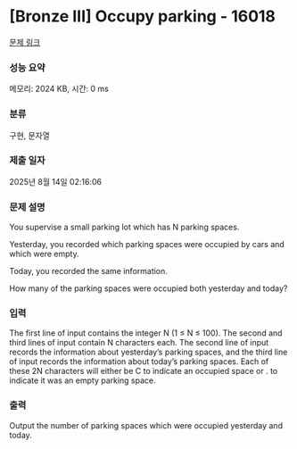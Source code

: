 # [Bronze III] Occupy parking - 16018 

[문제 링크](https://www.acmicpc.net/problem/16018) 

### 성능 요약

메모리: 2024 KB, 시간: 0 ms

### 분류

구현, 문자열

### 제출 일자

2025년 8월 14일 02:16:06

### 문제 설명

<p>You supervise a small parking lot which has N parking spaces.</p>

<p>Yesterday, you recorded which parking spaces were occupied by cars and which were empty.</p>

<p>Today, you recorded the same information.</p>

<p>How many of the parking spaces were occupied both yesterday and today?</p>

### 입력 

 <p>The first line of input contains the integer N (1 ≤ N ≤ 100). The second and third lines of input contain N characters each. The second line of input records the information about yesterday’s parking spaces, and the third line of input records the information about today’s parking spaces. Each of these 2N characters will either be C to indicate an occupied space or . to indicate it was an empty parking space.</p>

### 출력 

 <p>Output the number of parking spaces which were occupied yesterday and today.</p>

